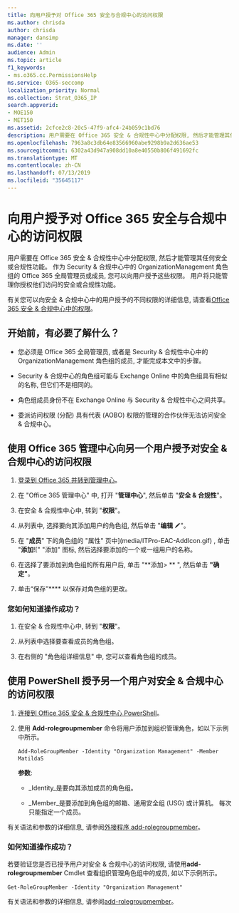 ```yaml
---
title: 向用户授予对 Office 365 安全与合规中心的访问权限
ms.author: chrisda
author: chrisda
manager: dansimp
ms.date: ''
audience: Admin
ms.topic: article
f1_keywords:
- ms.o365.cc.PermissionsHelp
ms.service: O365-seccomp
localization_priority: Normal
ms.collection: Strat_O365_IP
search.appverid:
- MOE150
- MET150
ms.assetid: 2cfce2c8-20c5-47f9-afc4-24b059c1bd76
description: 用户需要在 Office 365 安全 & 合规性中心中分配权限, 然后才能管理其任何安全或合规性功能。
ms.openlocfilehash: 7963a8c3db64e83566960abe9298b9a2d636ae53
ms.sourcegitcommit: 6302a43d947a908dd10a8e40550b806f491692fc
ms.translationtype: MT
ms.contentlocale: zh-CN
ms.lasthandoff: 07/13/2019
ms.locfileid: "35645117"
---
```

# <a name="give-users-access-to-the-office-365-security--compliance-center"></a>向用户授予对 Office 365 安全与合规中心的访问权限

用户需要在 Office 365 安全 & 合规性中心中分配权限, 然后才能管理其任何安全或合规性功能。 作为 Security & 合规中心中的 OrganizationManagement 角色组的 Office 365 全局管理员或成员, 您可以向用户授予这些权限。 用户将只能管理你授权他们访问的安全或合规性功能。 
  
有关您可以向安全 & 合规中心中的用户授予的不同权限的详细信息, 请查看[Office 365 安全 & 合规中心中的权限](permissions-in-the-security-and-compliance-center.md)。
  
## <a name="what-do-you-need-to-know-before-you-begin"></a>开始前，有必要了解什么？

- 您必须是 Office 365 全局管理员, 或者是 Security & 合规性中心中的 OrganizationManagement 角色组的成员, 才能完成本文中的步骤。

- Security & 合规中心的角色组可能与 Exchange Online 中的角色组具有相似的名称, 但它们不是相同的。

- 角色组成员身份不在 Exchange Online 与 Security & 合规性中心之间共享。

- 委派访问权限 (分配) 具有代表 (AOBO) 权限的管理的合作伙伴无法访问安全 & 合规中心。

## <a name="use-the-office-365-admin-center-to-give-another-user-access-to-the-security--compliance-center"></a>使用 Office 365 管理中心向另一个用户授予对安全 & 合规中心的访问权限

1. [登录到 Office 365 并转到管理中心](https://go.microsoft.com/fwlink/p/?LinkId=525275)。

2. 在 "Office 365 管理中心" 中, 打开 "**管理中心**", 然后单击 "**安全 & 合规性**"。

3. 在安全 & 合规性中心中, 转到 "**权限**"。

4. 从列表中, 选择要向其添加用户的角色组, 然后单击 "**编辑** ![编辑图标](media/O365-MDM-CreatePolicy-EditIcon.gif)"。

5. 在 "**成员**" 下的角色组的 "属性" 页中](media/ITPro-EAC-AddIcon.gif) , 单击 "**添加**![" "添加" 图标, 然后选择要添加的一个或一组用户的名称。

6. 在选择了要添加到角色组的所有用户后, 单击 "**添加\> ** ", 然后单击 **"确定"**。

7. 单击“保存”**** 以保存对角色组的更改。

### <a name="how-do-you-know-this-worked"></a>您如何知道操作成功？

1. 在安全 & 合规性中心中, 转到 "**权限**"。

2. 从列表中选择要查看成员的角色组。

3. 在右侧的 "角色组详细信息" 中, 您可以查看角色组的成员。

## <a name="use-powershell-to-give-another-user-access-to-the-security--compliance-center"></a>使用 PowerShell 授予另一个用户对安全 & 合规中心的访问权限

1. [连接到 Office 365 安全 & 合规性中心 PowerShell](https://docs.microsoft.com/en-us/powershell/exchange/office-365-scc/connect-to-scc-powershell/connect-to-scc-powershell?view=exchange-ps)。

2. 使用 **Add-rolegroupmember** 命令将用户添加到组织管理角色，如以下示例中所示。

   ```
   Add-RoleGroupMember -Identity "Organization Management" -Member MatildaS
   ```

   **参数**:
  
   - _Identity_是要向其添加成员的角色组。

   - _Member_是要添加到角色组的邮箱、通用安全组 (USG) 或计算机。 每次只能指定一个成员。

有关语法和参数的详细信息, 请参阅[外接程序 add-rolegroupmember](https://go.microsoft.com/fwlink/p/?LinkId=510859)。
  
### <a name="how-do-you-know-this-worked"></a>如何知道操作成功？

若要验证您是否已授予用户对安全 & 合规中心的访问权限, 请使用**add-rolegroupmember** Cmdlet 查看组织管理角色组中的成员, 如以下示例所示。
  
```
Get-RoleGroupMember -Identity "Organization Management"
```

有关语法和参数的详细信息, 请参阅[add-rolegroupmember](https://go.microsoft.com/fwlink/p/?LinkId=510860)。

